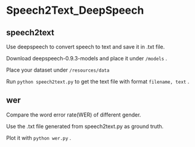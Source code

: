 # Speech2Text_DeepSpeech

## speech2text

Use deepspeech to convert speech to text and save it in .txt file.

Download deepspeech-0.9.3-models and place it under `/models` .

Place your dataset under `/resources/data`

Run `python speech2text.py` to get the text file with format `filename, text` .

## wer

Compare the word error rate(WER) of different gender.

Use the .txt file generated from speech2text.py as ground truth.

Plot it with `python wer.py` .

